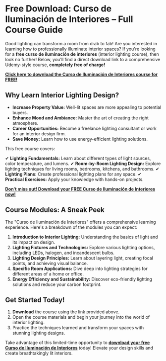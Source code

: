 # Free Download: Curso de Iluminación de Interiores – Full Course Guide

Good lighting can transform a room from drab to fab! Are you interested in learning how to professionally illuminate interior spaces? If you're looking for a **free curso de iluminación de interiores** (interior lighting course), then look no further! Below, you'll find a direct download link to a comprehensive Udemy-style course, **completely free of charge!**

[**Click here to download the Curso de Iluminación de Interiores course for FREE!**](https://udemywork.com/curso-de-iluminacion-de-interiores)

## Why Learn Interior Lighting Design?

*   **Increase Property Value:** Well-lit spaces are more appealing to potential buyers.
*   **Enhance Mood and Ambiance:** Master the art of creating the right atmosphere.
*   **Career Opportunities:** Become a freelance lighting consultant or work for an interior design firm.
*   **Save Money:** Learn how to use energy-efficient lighting solutions.

This free course covers:

✔ **Lighting Fundamentals:** Learn about different types of light sources, color temperature, and lumens.
✔ **Room-by-Room Lighting Design:** Explore lighting techniques for living rooms, bedrooms, kitchens, and bathrooms.
✔ **Lighting Plans:** Create professional lighting plans for any space.
✔ **Practical Exercises:** Apply your knowledge with hands-on projects.

[**Don't miss out! Download your FREE Curso de Iluminación de Interiores now!**](https://udemywork.com/curso-de-iluminacion-de-interiores)

## Course Modules: A Sneak Peek

The "Curso de Iluminación de Interiores" offers a comprehensive learning experience. Here's a breakdown of the modules you can expect:

1.  **Introduction to Interior Lighting:** Understanding the basics of light and its impact on design.
2.  **Lighting Fixtures and Technologies:** Explore various lighting options, including LEDs, halogen, and incandescent bulbs.
3.  **Lighting Design Principles:** Learn about layering light, creating focal points, and achieving visual balance.
4.  **Specific Room Applications:** Dive deep into lighting strategies for different areas of a home or office.
5.  **Energy Efficiency and Sustainability:** Discover eco-friendly lighting solutions and reduce your carbon footprint.

## Get Started Today!

1.  **Download** the course using the link provided above.
2.  Open the course materials and begin your journey into the world of interior lighting.
3.  Practice the techniques learned and transform your spaces with stunning lighting designs.

Take advantage of this limited-time opportunity to **[download your free Curso de Iluminación de Interiores](https://udemywork.com/curso-de-iluminacion-de-interiores)** today! Elevate your design skills and create breathtakingly lit interiors.
